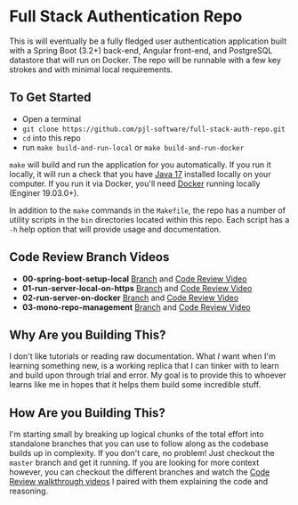 # Full Stack Authentication Repo

This is will eventually be a fully fledged user authentication application built with a Spring Boot (3.2+) back-end,
Angular front-end, and PostgreSQL datastore that will run on Docker. The repo will be runnable with a few key strokes
and with minimal local requirements.

## To Get Started

- Open a terminal
- `git clone https://github.com/pjl-software/full-stack-auth-repo.git`
- `cd` into this repo
- run `make build-and-run-local` or `make build-and-run-docker`

`make` will build and run the application for you automatically. If you run it locally, it will run a check that you have [Java 17](https://docs.aws.amazon.com/corretto/latest/corretto-17-ug/macos-install.html) installed locally on your computer. If you run it via Docker, you'll need [Docker](https://docs.docker.com/get-docker/) running locally (Enginer 19.03.0+).

In addition to the `make` commands in the `Makefile`,
the repo has a number of utility scripts in the `bin` directories located within this repo. Each script has a `-h` help
option that will provide usage and documentation.

## Code Review Branch Videos

- **00-spring-boot-setup-local** [Branch](https://github.com/pjl-software/full-stack-auth-repo/tree/00-spring-boot-setup-local) and [Code Review Video](https://youtu.be/b2kl8cu3tC8?si=anWga882uFXQ6MJC)
- **01-run-server-local-on-https** [Branch](https://github.com/pjl-software/full-stack-auth-repo/tree/01-run-server-local-on-https) and [Code Review Video](https://youtu.be/qxVWOGYYFV0)
- **02-run-server-on-docker** [Branch](https://github.com/pjl-software/full-stack-auth-repo/tree/02-run-server-on-docker) and [Code Review Video](https://youtu.be/ks2qhwnO-a4)
- **03-mono-repo-management** [Branch](https://github.com/pjl-software/full-stack-auth-repo/tree/03-mono-repo-management) and [Code Review Video](https://youtu.be/LH2ajoHEdg0)

## Why Are you Building This?

I don't like tutorials or reading raw documentation. What _I_ want when I'm learning something new, is a working
replica that I can tinker with to learn and build upon through trial and error. My goal is to provide this to
whoever learns like me in hopes that it helps them build some incredible stuff.

## How Are you Building This?

I'm starting small by breaking up logical chunks of the total effort into standalone branches that you can use
to follow along as the codebase builds up in complexity. If you don't care, no problem! Just checkout the `master`
branch and get it running. If you are looking for more context however, you can checkout the different branches
and watch the [Code Review walkthrough videos](https://www.youtube.com/playlist?list=PL2yILnfj7oN5Zggsb8latQequI1PJnqzn) I paired with them explaining the code and reasoning.
